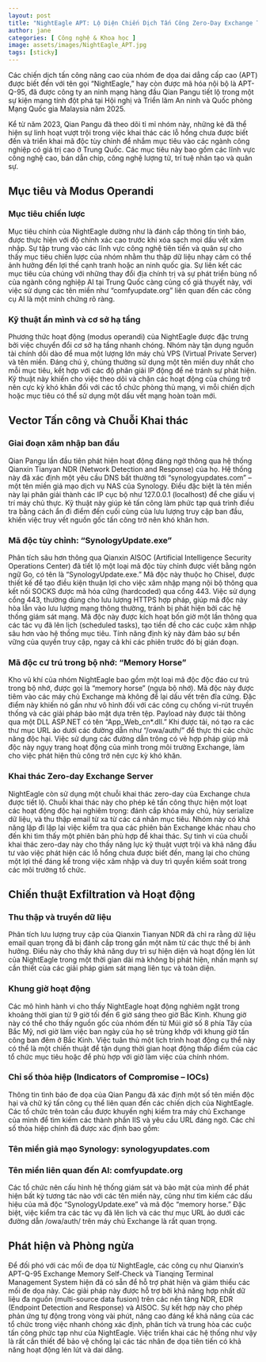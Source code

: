```yaml
---
layout: post
title: "NightEagle APT: Lộ Diện Chiến Dịch Tấn Công Zero-Day Exchange Tinh Vi"
author: jane
categories: [ Công nghệ & Khoa học ]
image: assets/images/NightEagle_APT.jpg
tags: [sticky]
---
```



Các chiến dịch tấn công nâng cao của nhóm đe dọa dai dẳng cấp cao (APT) được biết đến với tên gọi “NightEagle,” hay còn được mã hóa nội bộ là APT-Q-95, đã được công ty an ninh mạng hàng đầu Qian Pangu tiết lộ trong một sự kiện mang tính đột phá tại Hội nghị và Triển lãm An ninh và Quốc phòng Mạng Quốc gia Malaysia năm 2025.

Kể từ năm 2023, Qian Pangu đã theo dõi tỉ mỉ nhóm này, những kẻ đã thể hiện sự linh hoạt vượt trội trong việc khai thác các lỗ hổng chưa được biết đến và triển khai mã độc tùy chỉnh để nhắm mục tiêu vào các ngành công nghiệp có giá trị cao ở Trung Quốc. Các mục tiêu này bao gồm các lĩnh vực công nghệ cao, bán dẫn chip, công nghệ lượng tử, trí tuệ nhân tạo và quân sự.

## Mục tiêu và Modus Operandi
### Mục tiêu chiến lược
Mục tiêu chính của NightEagle dường như là đánh cắp thông tin tình báo, được thực hiện với độ chính xác cao trước khi xóa sạch mọi dấu vết xâm nhập. Sự tập trung vào các lĩnh vực công nghệ tiên tiến và quân sự cho thấy mục tiêu chiến lược của nhóm nhằm thu thập dữ liệu nhạy cảm có thể ảnh hưởng đến lợi thế cạnh tranh hoặc an ninh quốc gia. Sự liên kết các mục tiêu của chúng với những thay đổi địa chính trị và sự phát triển bùng nổ của ngành công nghiệp AI tại Trung Quốc càng củng cố giả thuyết này, với việc sử dụng các tên miền như “comfyupdate.org” liên quan đến các công cụ AI là một minh chứng rõ ràng.

### Kỹ thuật ẩn mình và cơ sở hạ tầng
Phương thức hoạt động (modus operandi) của NightEagle được đặc trưng bởi việc chuyển đổi cơ sở hạ tầng nhanh chóng. Nhóm này tận dụng nguồn tài chính dồi dào để mua một lượng lớn máy chủ VPS (Virtual Private Server) và tên miền. Đáng chú ý, chúng thường sử dụng một tên miền duy nhất cho mỗi mục tiêu, kết hợp với các độ phân giải IP động để né tránh sự phát hiện. Kỹ thuật này khiến cho việc theo dõi và chặn các hoạt động của chúng trở nên cực kỳ khó khăn đối với các tổ chức phòng thủ mạng, vì mỗi chiến dịch hoặc mục tiêu có thể sử dụng một dấu vết mạng hoàn toàn mới.

## Vector Tấn công và Chuỗi Khai thác
### Giai đoạn xâm nhập ban đầu
Qian Pangu lần đầu tiên phát hiện hoạt động đáng ngờ thông qua hệ thống Qianxin Tianyan NDR (Network Detection and Response) của họ. Hệ thống này đã xác định một yêu cầu DNS bất thường tới “synologyupdates.com” – một tên miền giả mạo dịch vụ NAS của Synology. Điều đặc biệt là tên miền này lại phân giải thành các IP cục bộ như 127.0.0.1 (localhost) để che giấu vị trí máy chủ thực. Kỹ thuật này giúp kẻ tấn công làm phức tạp quá trình điều tra bằng cách ẩn đi điểm đến cuối cùng của lưu lượng truy cập ban đầu, khiến việc truy vết nguồn gốc tấn công trở nên khó khăn hơn.

### Mã độc tùy chỉnh: “SynologyUpdate.exe”
Phân tích sâu hơn thông qua Qianxin AISOC (Artificial Intelligence Security Operations Center) đã tiết lộ một loại mã độc tùy chỉnh được viết bằng ngôn ngữ Go, có tên là “SynologyUpdate.exe.” Mã độc này thuộc họ Chisel, được thiết kế để tạo điều kiện thuận lợi cho việc xâm nhập mạng nội bộ thông qua kết nối SOCKS được mã hóa cứng (hardcoded) qua cổng 443. Việc sử dụng cổng 443, thường dùng cho lưu lượng HTTPS hợp pháp, giúp mã độc này hòa lẫn vào lưu lượng mạng thông thường, tránh bị phát hiện bởi các hệ thống giám sát mạng. Mã độc này được kích hoạt bốn giờ một lần thông qua các tác vụ đã lên lịch (scheduled tasks), tạo tiền đề cho các cuộc xâm nhập sâu hơn vào hệ thống mục tiêu. Tính năng định kỳ này đảm bảo sự bền vững của quyền truy cập, ngay cả khi các phiên trước đó bị gián đoạn.

### Mã độc cư trú trong bộ nhớ: “Memory Horse”
Kho vũ khí của nhóm NightEagle bao gồm một loại mã độc độc đáo cư trú trong bộ nhớ, được gọi là “memory horse” (ngựa bộ nhớ). Mã độc này được tiêm vào các máy chủ Exchange mà không để lại dấu vết trên đĩa cứng. Đặc điểm này khiến nó gần như vô hình đối với các công cụ chống vi-rút truyền thống và các giải pháp bảo mật dựa trên tệp. Payload này được tải thông qua một DLL ASP.NET có tên “App_Web_cn*.dll.” Khi được tải, nó tạo ra các thư mục URL ảo dưới các đường dẫn như “/owa/auth/” để thực thi các chức năng độc hại. Việc sử dụng các đường dẫn trông có vẻ hợp pháp giúp mã độc này ngụy trang hoạt động của mình trong môi trường Exchange, làm cho việc phát hiện thủ công trở nên cực kỳ khó khăn.

### Khai thác Zero-day Exchange Server
NightEagle còn sử dụng một chuỗi khai thác zero-day của Exchange chưa được tiết lộ. Chuỗi khai thác này cho phép kẻ tấn công thực hiện một loạt các hoạt động độc hại nghiêm trọng: đánh cắp khóa máy chủ, hủy serialize dữ liệu, và thu thập email từ xa từ các cá nhân mục tiêu. Nhóm này có khả năng lặp đi lặp lại việc kiểm tra qua các phiên bản Exchange khác nhau cho đến khi tìm thấy một phiên bản phù hợp để khai thác. Sự tinh vi của chuỗi khai thác zero-day này cho thấy năng lực kỹ thuật vượt trội và khả năng đầu tư vào việc phát hiện các lỗ hổng chưa được biết đến, mang lại cho chúng một lợi thế đáng kể trong việc xâm nhập và duy trì quyền kiểm soát trong các môi trường tổ chức.

## Chiến thuật Exfiltration và Hoạt động
### Thu thập và truyền dữ liệu
Phân tích lưu lượng truy cập của Qianxin Tianyan NDR đã chỉ ra rằng dữ liệu email quan trọng đã bị đánh cắp trong gần một năm từ các thực thể bị ảnh hưởng. Điều này cho thấy khả năng duy trì sự hiện diện và hoạt động lén lút của NightEagle trong một thời gian dài mà không bị phát hiện, nhấn mạnh sự cần thiết của các giải pháp giám sát mạng liên tục và toàn diện.

### Khung giờ hoạt động
Các mô hình hành vi cho thấy NightEagle hoạt động nghiêm ngặt trong khoảng thời gian từ 9 giờ tối đến 6 giờ sáng theo giờ Bắc Kinh. Khung giờ này có thể cho thấy nguồn gốc của nhóm đến từ Múi giờ số 8 phía Tây của Bắc Mỹ, nơi giờ làm việc ban ngày của họ sẽ trùng khớp với khung giờ tấn công ban đêm ở Bắc Kinh. Việc tuân thủ một lịch trình hoạt động cụ thể này có thể là một chiến thuật để tận dụng thời gian hoạt động thấp điểm của các tổ chức mục tiêu hoặc để phù hợp với giờ làm việc của chính nhóm.

### Chỉ số thỏa hiệp (Indicators of Compromise – IOCs)
Thông tin tình báo đe dọa của Qian Pangu đã xác định một số tên miền độc hại và chữ ký tấn công cụ thể liên quan đến các chiến dịch của NightEagle. Các tổ chức trên toàn cầu được khuyến nghị kiểm tra máy chủ Exchange của mình để tìm kiếm các thành phần IIS và yêu cầu URL đáng ngờ. Các chỉ số thỏa hiệp chính đã được xác định bao gồm:

### Tên miền giả mạo Synology: synologyupdates.com
### Tên miền liên quan đến AI: comfyupdate.org
Các tổ chức nên cấu hình hệ thống giám sát và bảo mật của mình để phát hiện bất kỳ tương tác nào với các tên miền này, cũng như tìm kiếm các dấu hiệu của mã độc “SynologyUpdate.exe” và mã độc “memory horse.” Đặc biệt, việc kiểm tra các tác vụ đã lên lịch và các thư mục URL ảo dưới các đường dẫn /owa/auth/ trên máy chủ Exchange là rất quan trọng.

## Phát hiện và Phòng ngừa
Để đối phó với các mối đe dọa từ NightEagle, các công cụ như Qianxin’s APT-Q-95 Exchange Memory Self-Check và Tianqing Terminal Management System hiện đã có sẵn để hỗ trợ phát hiện và giảm thiểu các mối đe dọa này. Các giải pháp này được hỗ trợ bởi khả năng hợp nhất dữ liệu đa nguồn (multi-source data fusion) trên các nền tảng NDR, EDR (Endpoint Detection and Response) và AISOC. Sự kết hợp này cho phép phản ứng tự động trong vòng vài phút, nâng cao đáng kể khả năng của các tổ chức trong việc nhanh chóng xác định, phân tích và trung hòa các cuộc tấn công phức tạp như của NightEagle. Việc triển khai các hệ thống như vậy là rất cần thiết để bảo vệ chống lại các tác nhân đe dọa tiên tiến có khả năng hoạt động lén lút và dai dẳng.
